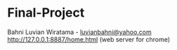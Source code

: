 # Final-Project
Bahni Luvian Wiratama - luvianbahni@yahoo.com
http://127.0.0.1:8887/home.html (web server for chrome)
